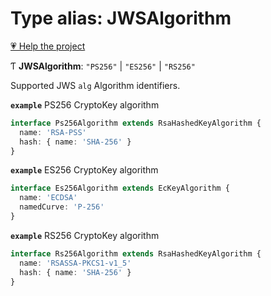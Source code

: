 # Type alias: JWSAlgorithm

[💗 Help the project](https://github.com/sponsors/panva)

Ƭ **JWSAlgorithm**: ``"PS256"`` \| ``"ES256"`` \| ``"RS256"``

Supported JWS `alg` Algorithm identifiers.

**`example`** PS256 CryptoKey algorithm
  ```ts
  interface Ps256Algorithm extends RsaHashedKeyAlgorithm {
    name: 'RSA-PSS'
    hash: { name: 'SHA-256' }
  }
  ```

**`example`** ES256 CryptoKey algorithm
  ```ts
  interface Es256Algorithm extends EcKeyAlgorithm {
    name: 'ECDSA'
    namedCurve: 'P-256'
  }
  ```

**`example`** RS256 CryptoKey algorithm
  ```ts
  interface Rs256Algorithm extends RsaHashedKeyAlgorithm {
    name: 'RSASSA-PKCS1-v1_5'
    hash: { name: 'SHA-256' }
  }
  ```
